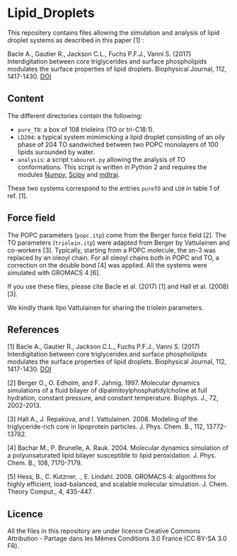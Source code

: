 # Lipid_Droplets

This repositery contains files allowing the simulation and analysis of lipid droplet systems as described in this paper [1] :

Bacle A., Gautier R., Jackson C.L., Fuchs P.F.J., Vanni S. (2017)
Interdigitation between core triglycerides and surface phospholipids modulates the surface properties of lipid droplets.
Biophysical Journal, 112, 1417-1430. [DOI](https://doi.org/10.1016/j.bpj.2017.02.032)

## Content

The different directories contain the following:

- `pure_TO`: a box of 108 trioleins (TO or tri-C18:1).
- `LD204`: a typical system mimimicking a lipid droplet consisting of an oily phase of 204 TO sandwiched between two POPC monolayers of 100 lipids surounded by water.
- `analysis`: a script `tabouret.py` allowing the analysis of TO conformations. This script is written in Python 2 and requires the modules [Numpy](https://numpy.org/), [Scipy](https://www.scipy.org/) and [mdtraj](https://mdtraj.org).

These two systems correspond to the entries `pureTO` and `LD0` in table 1 of ref. [1].

## Force field

The POPC parameters (`popc.itp`) come from the Berger force field [2]. The TO parameters (`triolein.itp`) were adapted from Berger by Vattulainen and co-workers [3]. Typically, starting from a POPC molecule, the sn-3 was replaced by an oleoyl chain. For all oleoyl chains both in POPC and TO, a correction on the double bond [4] was applied. All the systems were simulated with GROMACS 4 [6].

If you use these files, please cite Bacle et al. (2017) [1] and Hall et al. (2008) [3].

We kindly thank Ilpo Vattulainen for sharing the triolein parameters.

## References

[1] Bacle A., Gautier R., Jackson C.L., Fuchs P.F.J., Vanni S. (2017)
Interdigitation between core triglycerides and surface phospholipids modulates the surface properties of lipid droplets.
Biophysical Journal, 112, 1417-1430. [DOI](https://doi.org/10.1016/j.bpj.2017.02.032)

[2] Berger O., O. Edholm, and F. Jahnig. 1997. 
Molecular dynamics simulations of a fluid bilayer of dipalmitoylphosphatidylcholine at full hydration, constant pressure, and constant temperature.
Biophys. J., 72, 2002-2013.

[3] Hall A., J. Repakova, and I. Vattulainen. 2008. 
Modeling of the triglyceride-rich core in lipoprotein particles.
J. Phys. Chem. B., 112, 13772-13782.

[4] Bachar M., P. Brunelle, A. Rauk. 2004. 
Molecular dynamics simulation of a polyunsaturated lipid bilayer susceptible to lipid peroxidation.
J. Phys. Chem. B., 108, 7170-7179.

[5] Hess, B., C. Kutzner, ., E. Lindahl. 2008. 
GROMACS 4: algorithms for highly efficient, load-balanced, and scalable molecular simulation.
J. Chem. Theory Comput., 4, 435-447.

## Licence

All the files in this repository are under licence Creative Commons Attribution - Partage dans les Mêmes Conditions 3.0 France (CC BY-SA 3.0 FR).
